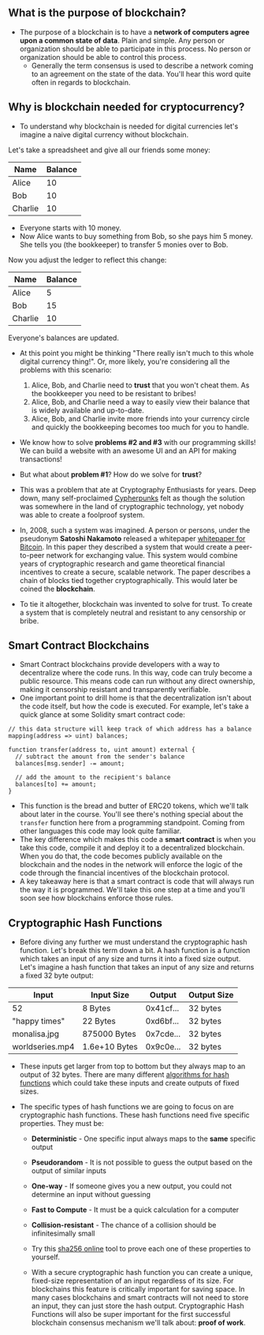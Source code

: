 ## What is the purpose of blockchain?
- The purpose of a blockchain is to have a **network of computers agree upon a common state of data**. Plain and simple. Any person or organization should be able to participate in this process. No person or organization should be able to control this process.
    - Generally the term consensus is used to describe a network coming to an agreement on the state of the data. You'll hear this word quite often in regards to blockchain.

## Why is blockchain needed for cryptocurrency?
- To understand why blockchain is needed for digital currencies let's imagine a naive digital currency without blockchain. 

Let's take a spreadsheet and give all our friends some money:

| **Name** | **Balance** |
|----------|----------   |
| Alice    |  10         |
| Bob      |  10         |
| Charlie  |  10         |

- Everyone starts with 10 money.
- Now Alice wants to buy something from Bob, so she pays him 5 money. She tells you (the bookkeeper) to transfer 5 monies over to Bob.

Now you adjust the ledger to reflect this change: 

| **Name** | **Balance** |
|----------|----------   |
| Alice    |  5          |
| Bob      |  15         |
| Charlie  |  10         |

Everyone's balances are updated.

- At this point you might be thinking "There really isn't much to this whole digital currency thing!". Or, more likely, you're considering all the problems with this scenario:
    1. Alice, Bob, and Charlie need to **trust** that you won't cheat them. As the bookkeeper you need to be resistant to bribes!
    2. Alice, Bob, and Charlie need a way to easily view their balance that is widely available and up-to-date.
    3. Alice, Bob, and Charlie invite more friends into your currency circle and quickly the bookkeeping becomes too much for you to handle.

- We know how to solve **problems #2 and #3** with our programming skills! We can build a website with an awesome UI and an API for making transactions! 

- But what about **problem #1**? How do we solve for **trust**?

- This was a problem that ate at Cryptography Enthusiasts for years. Deep down, many self-proclaimed [Cypherpunks](https://en.wikipedia.org/wiki/Cypherpunk) felt as though the solution was somewhere in the land of cryptographic technology, yet nobody was able to create a foolproof system.

- In, 2008, such a system was imagined. A person or persons, under the pseudonym **Satoshi Nakamoto** released a whitepaper [whitepaper for Bitcoin](https://bitcoin.org/bitcoin.pdf). In this paper they described a system that would create a peer-to-peer network for exchanging value. This system would combine years of cryptographic research and game theoretical financial incentives to create a secure, scalable network. The paper describes a chain of blocks tied together cryptographically. This would later be coined the **blockchain**.

- To tie it altogether, blockchain was invented to solve for trust. To create a system that is completely neutral and resistant to any censorship or bribe.

## Smart Contract Blockchains
- Smart Contract blockchains provide developers with a way to decentralize where the code runs. In this way, code can truly become a public resource. This means code can run without any direct ownership, making it censorship resistant and transparently verifiable.
- One important point to drill home is that the decentralization isn't about the code itself, but how the code is executed. For example, let's take a quick glance at some Solidity smart contract code:

```solidity
// this data structure will keep track of which address has a balance
mapping(address => uint) balances;

function transfer(address to, uint amount) external {
  // subtract the amount from the sender's balance
  balances[msg.sender] -= amount;

  // add the amount to the recipient's balance
  balances[to] += amount;
}
```

-  This function is the bread and butter of ERC20 tokens, which we'll talk about later in the course. You'll see there's nothing special about the `transfer` function here from a programming standpoint. Coming from other languages this code may look quite familiar.
- The key difference which makes this code a **smart contract** is when you take this code, compile it and deploy it to a decentralized blockchain. When you do that, the code becomes publicly available on the blockchain and the nodes in the network will enforce the logic of the code through the financial incentives of the blockchain protocol.
- A key takeaway here is that a smart contract is code that will always run the way it is programmed. We'll take this one step at a time and you'll soon see how blockchains enforce those rules.

## Cryptographic Hash Functions
- Before diving any further we must understand the cryptographic hash function. Let's break this term down a bit. A hash function is a function which takes an input of any size and turns it into a fixed size output. Let's imagine a hash function that takes an input of any size and returns a fixed 32 byte output:

| **Input**       | **Input Size**  | **Output** | **Output Size** |
|----------       |----------       | ---------- |  ----------     |
| 52              |  8 Bytes        |  0x41cf... |  32 bytes       |
| "happy times"   |  22 Bytes       |  0xd6bf... |  32 bytes       |
| monalisa.jpg    |  875000 Bytes   |  0x7cde... |  32 bytes       |
| worldseries.mp4 |  1.6e+10  Bytes |  0x9c0e... |  32 bytes       |

- These inputs get larger from top to bottom but they always map to an output of 32 bytes. There are many different [algorithms for hash functions](https://en.wikipedia.org/wiki/Hash_function#Hashing_integer_data_types) which could take these inputs and create outputs of fixed sizes.

- The specific types of hash functions we are going to focus on are cryptographic hash functions. These hash functions need five specific properties. They must be:
    - **Deterministic** - One specific input always maps to the **same** specific output
    - **Pseudorandom** - It is not possible to guess the output based on the output of similar inputs
    - **One-way** - If someone gives you a new output, you could not determine an input without guessing
    - **Fast to Compute** - It must be a quick calculation for a computer
    - **Collision-resistant** - The chance of a collision should be infinitesimally small

    - Try this [sha256 online](https://emn178.github.io/online-tools/sha256) tool to prove each one of these properties to yourself. 

    - With a secure cryptographic hash function you can create a unique, fixed-size representation of an input regardless of its size. For blockchains this feature is critically important for saving space. In many cases blockchains and smart contracts will not need to store an input, they can just store the hash output. Cryptographic Hash Functions will also be super important for the first successful blockchain consensus mechanism we'll talk about: **proof of work**.